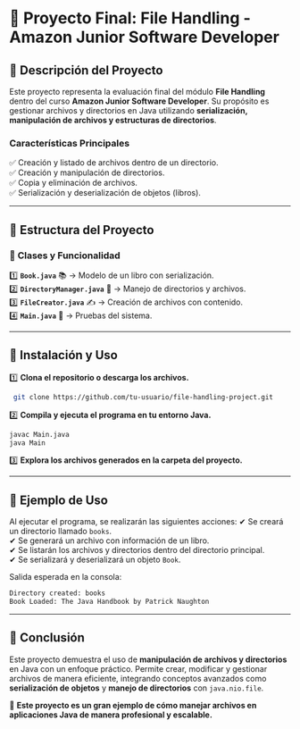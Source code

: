# 📌 Proyecto Final: File Handling - Amazon Junior Software Developer

## 📖 **Descripción del Proyecto**
Este proyecto representa la evaluación final del módulo **File Handling** dentro del curso **Amazon Junior Software Developer**. Su propósito es gestionar archivos y directorios en Java utilizando **serialización, manipulación de archivos y estructuras de directorios**.

### **Características Principales**
✅ Creación y listado de archivos dentro de un directorio.  
✅ Creación y manipulación de directorios.  
✅ Copia y eliminación de archivos.  
✅ Serialización y deserialización de objetos (libros).

---

## 🔹 **Estructura del Proyecto**

### 📂 **Clases y Funcionalidad**

1️⃣ **`Book.java`** 📚 → Modelo de un libro con serialización.  
2️⃣ **`DirectoryManager.java`** 📁 → Manejo de directorios y archivos.  
3️⃣ **`FileCreator.java`** ✍️ → Creación de archivos con contenido.  
4️⃣ **`Main.java`** 🚀 → Pruebas del sistema.

---

## 🔹 **Instalación y Uso**

1️⃣ **Clona el repositorio o descarga los archivos.**
```bash
 git clone https://github.com/tu-usuario/file-handling-project.git
```
2️⃣ **Compila y ejecuta el programa en tu entorno Java.**
```bash
javac Main.java
java Main
```
3️⃣ **Explora los archivos generados en la carpeta del proyecto.**

---

## 🔹 **Ejemplo de Uso**

Al ejecutar el programa, se realizarán las siguientes acciones:
✔ Se creará un directorio llamado `books`.  
✔ Se generará un archivo con información de un libro.  
✔ Se listarán los archivos y directorios dentro del directorio principal.  
✔ Se serializará y deserializará un objeto `Book`.

Salida esperada en la consola:
```bash
Directory created: books
Book Loaded: The Java Handbook by Patrick Naughton
```

---

## 📌 **Conclusión**
Este proyecto demuestra el uso de **manipulación de archivos y directorios** en Java con un enfoque práctico. Permite crear, modificar y gestionar archivos de manera eficiente, integrando conceptos avanzados como **serialización de objetos** y **manejo de directorios** con `java.nio.file`.

🚀 **Este proyecto es un gran ejemplo de cómo manejar archivos en aplicaciones Java de manera profesional y escalable.**

